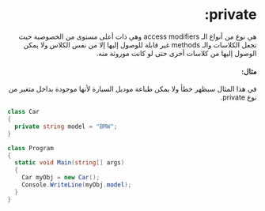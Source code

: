 <div dir="rtl">

# private:

هي نوع من أنواع الـ access modifiers وهي ذات أعلى مستوى من الخصوصية حيث تجعل الكلاسات والـ methods غير قابلة للوصول إليها إلا من نفس الكلاس ولا يمكن الوصول إليها من كلاسات أخرى حتى لو كانت موروثة منه.

#### مثال:
في هذا المثال سيظهر خطأ ولا يمكن طباعة موديل السيارة لأنها موجودة بداخل متغير من نوع private.

</div>

```cs
class Car
{
  private string model = "BMW";
}

class Program
{
  static void Main(string[] args)
  {
    Car myObj = new Car();
    Console.WriteLine(myObj.model);
  }
}
```

